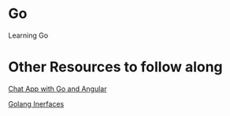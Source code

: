 # Go
Learning Go

# Other Resources to follow along

[Chat App with Go and Angular](https://www.thepolyglotdeveloper.com/2016/12/create-real-time-chat-app-golang-angular-2-websockets/ "Chat App with Go and Angular")

[Golang Inerfaces](https://blog.chewxy.com/2018/03/18/golang-interfaces/ "Golang Interfaces")

	
